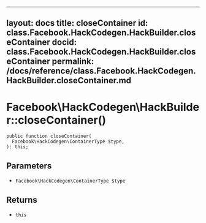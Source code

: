 
***

layout: docs
title: closeContainer
id: class.Facebook.HackCodegen.HackBuilder.closeContainer
docid: class.Facebook.HackCodegen.HackBuilder.closeContainer
permalink: /docs/reference/class.Facebook.HackCodegen.HackBuilder.closeContainer.md
---







# Facebook\\HackCodegen\\HackBuilder::closeContainer()




``` Hack
public function closeContainer(
  Facebook\HackCodegen\ContainerType $type,
): this;
```




## Parameters




+ ` Facebook\HackCodegen\ContainerType $type `




## Returns




* ` this `